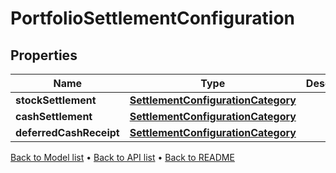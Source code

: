 

# PortfolioSettlementConfiguration


## Properties

| Name | Type | Description | Notes |
|------------ | ------------- | ------------- | -------------|
|**stockSettlement** | [**SettlementConfigurationCategory**](SettlementConfigurationCategory.md) |  |  [optional] |
|**cashSettlement** | [**SettlementConfigurationCategory**](SettlementConfigurationCategory.md) |  |  [optional] |
|**deferredCashReceipt** | [**SettlementConfigurationCategory**](SettlementConfigurationCategory.md) |  |  [optional] |



[Back to Model list](../README.md#documentation-for-models) &#8226; [Back to API list](../README.md#documentation-for-api-endpoints) &#8226; [Back to README](../README.md)


